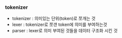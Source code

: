 ### tokenizer

- tokenizer : 의미있는 단위(token)로 쪼개는 것
- lexer : tokenizer로 쪼갠 token에 의미를 부여하는것
- parser : lexer로 의미 부여된 것들을 데이터 구조화 시킨 것
